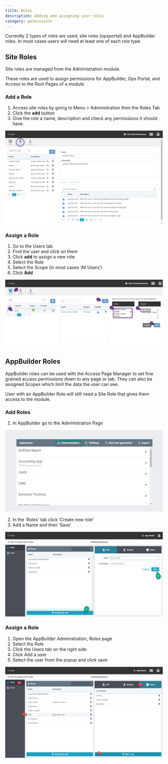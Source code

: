 ```yaml
---
title: Roles
description: Adding and assigning user roles
category: permissions
---
```

Currently 2 types of roles are used, site roles (opsportal) and AppBuilder roles. In most cases users will need at least one of each role type.

## Site Roles

Site roles are managed from the Administration module.

These roles are used to assign permissions for AppBuilder, Ops Portal, and Access to the Root Pages of a module.

### Add a Role

1. Access site roles by going to Menu > Administration then the Roles Tab
1. Click the **add** button
1. Give the role a name, description and check any permissions it should have.

![](images/op_roles.png)

### Assign a Role

1. Go to the Users tab
1. Find the user and click on them
1. Click **add** to assign a new role
1. Select the Role
1. Select the Scope (in most cases ‘All Users’)
1. Click **Add**

![](images/op_assign_role.png)

## AppBuilder Roles

AppBuilder roles can be used with the Access Page Manager to set fine grained access permissions down to any page or tab. They can also be assigned Scopes which limit the data the user can see.

User with an AppBuilder Role will still need a Site Role that gives them access to the module.

### Add Roles

1. In AppBuilder go to the Administration Page

![](images/ab_admin.png)

2. In the ‘Roles’ tab click ‘Create new role’
1. Add a Name and then ‘Save’

![](images/ab_role.png)

### Assign a Role

1. Open the AppBuilder Administration, Roles page
1. Select the Role
1. Click the Users tab on the right side
1. Click Add a user
1. Select the user from the popup and click save

![](./images/ab_assign_role.png)
